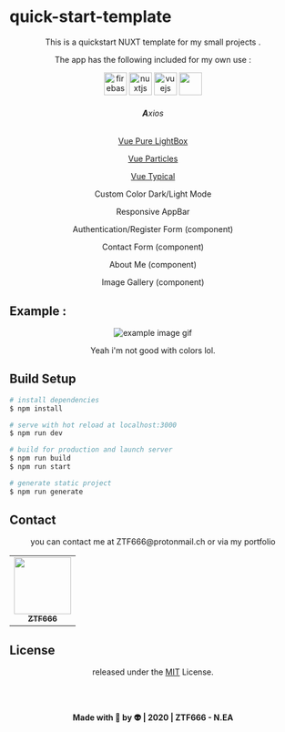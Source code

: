 # quick-start-template

<div align="center">
<p>This is a quickstart NUXT template for my small projects .</p>
<p>The app has the following included for my own use :</p>

<img src="https://www.vectorlogo.zone/logos/firebase/firebase-icon.svg" alt="firebase" width="40" height="40"/>
<img src="https://www.vectorlogo.zone/logos/nuxtjs/nuxtjs-icon.svg" alt="nuxtjs" width="40" height="40"/>
<img src="https://devicons.github.io/devicon/devicon.git/icons/vuejs/vuejs-original-wordmark.svg" alt="vuejs" width="40" height="40"/>
<img src="https://external-content.duckduckgo.com/iu/?u=https%3A%2F%2Fseeklogo.com%2Fimages%2FV%2Fvuetify-logo-3BCF73C928-seeklogo.com.png&f=1&nofb=1"  width='40' height='40'>
<h6><strong>A</strong>xios</h6>

[Vue Pure LightBox](https://github.com/DCzajkowski/vue-pure-lightbox)
<br>

[Vue Particles](https://vue-particles.netlify.app/)
<br>

[Vue Typical](https://turkyden.github.io/vue-typical/)

<p>Custom Color Dark/Light Mode</p>
<p>Responsive AppBar</p>
<p>Authentication/Register Form (component)</p>
<p>Contact Form (component)</p>
<p>About Me (component)</p>
<p>Image Gallery (component)</p>

</div>

## Example :

<div align="center">
<img src="starter-template.gif" alt="example image gif">
<br>
<p>Yeah i'm not good with colors lol.</p>
</div>

## Build Setup

```bash
# install dependencies
$ npm install

# serve with hot reload at localhost:3000
$ npm run dev

# build for production and launch server
$ npm run build
$ npm run start

# generate static project
$ npm run generate
```

## Contact

<div align="center">
<p>you can contact me at ZTF666@protonmail.ch or via my portfolio</p>
<table>
  <tr>
    <td align="center"><a href="https://ztfportfolio.web.app/" target='_blank'><img src="https://avatars1.githubusercontent.com/u/32502988?v=4" width="100px;" alt=""/><br /><sub><b>ZTF666</b></sub></a></td>
  </tr>
</table>

</div>

## License

<div align="center">

released under the [MIT](LICENSE) License.

<br><br>
<strong><p>Made with 🖤 by 👽 | 2020 | ZTF666 - N.EA</p> </strong>

</div>
